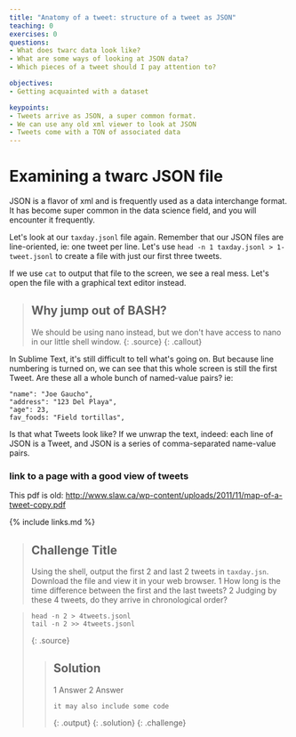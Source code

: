 ```yaml
---
title: "Anatomy of a tweet: structure of a tweet as JSON"
teaching: 0
exercises: 0
questions:
- What does twarc data look like?
- What are some ways of looking at JSON data?
- Which pieces of a tweet should I pay attention to?

objectives:
- Getting acquainted with a dataset

keypoints:
- Tweets arrive as JSON, a super common format.
- We can use any old xml viewer to look at JSON
- Tweets come with a TON of associated data
---
```


# Examining a twarc JSON file

JSON is a flavor of xml and is frequently used as a data interchange
format. It has become super common in the data science field, and you will 
encounter it frequently. 

Let's look at our `taxday.jsonl` file again. Remember that our JSON files are line-oriented,
ie: one tweet per line. Let's use `head -n 1 taxday.jsonl > 1-tweet.jsonl` to create a file
with just our first three tweets.

If we use `cat` to output that file to the screen, we see a real mess. Let's
open the file with a graphical text editor instead. 

> ## Why jump out of BASH?
>
> We should be using nano instead, but we don't have access to nano
> in our little shell window. 
> {: .source}
{: .callout}

In Sublime Text, it's still difficult to tell what's going on. But because line numbering is
turned on, we can see that this whole screen is still the first Tweet. Are these all a whole
bunch of named-value pairs? ie:

~~~
"name": "Joe Gaucho",
"address": "123 Del Playa",
"age": 23,
fav_foods: "Field tortillas",
~~~

Is that what Tweets look like? If we unwrap the text, indeed: each line of JSON is a Tweet,
and JSON is a series of comma-separated name-value pairs. 

### link to a page with a good view of tweets
This pdf is old: http://www.slaw.ca/wp-content/uploads/2011/11/map-of-a-tweet-copy.pdf


{% include links.md %}

> ## Challenge Title
>
> Using the shell, output the first 2 and last 2 tweets in `taxday.jsn`.
> Download the file and view it in your web browser. 
> 1 How long is the time difference between the first and the last tweets?
> 2 Judging by these 4 tweets, do they arrive in chronological order?
> 

> ~~~
> head -n 2 > 4tweets.jsonl
> tail -n 2 >> 4tweets.jsonl
> ~~~
> {: .source}
>
> > ## Solution
> >
> > 1 Answer
> > 2 Answer
> > ~~~
> > it may also include some code
> > ~~~
> > {: .output}
> {: .solution}
{: .challenge}
